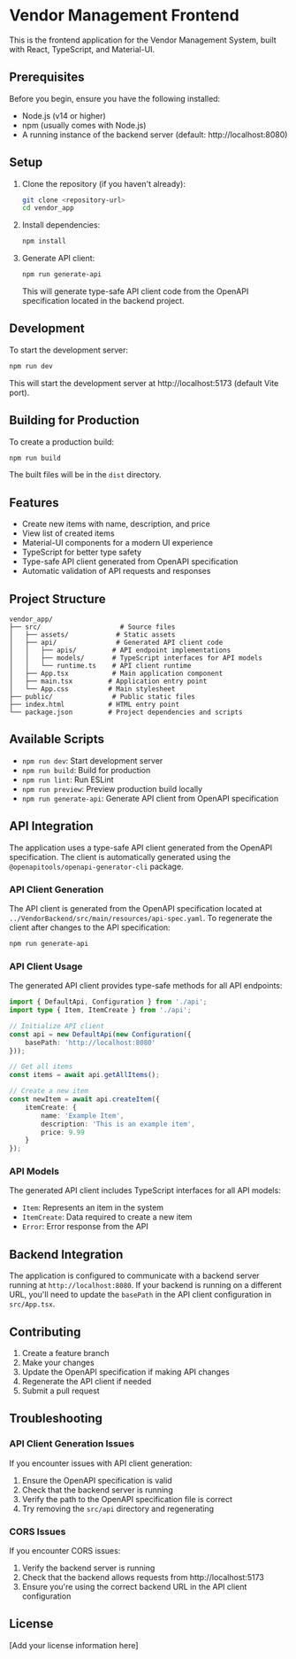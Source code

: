 # Vendor Management Frontend

This is the frontend application for the Vendor Management System, built with React, TypeScript, and Material-UI.

## Prerequisites

Before you begin, ensure you have the following installed:
- Node.js (v14 or higher)
- npm (usually comes with Node.js)
- A running instance of the backend server (default: http://localhost:8080)

## Setup

1. Clone the repository (if you haven't already):
   ```bash
   git clone <repository-url>
   cd vendor_app
   ```

2. Install dependencies:
   ```bash
   npm install
   ```

3. Generate API client:
   ```bash
   npm run generate-api
   ```
   This will generate type-safe API client code from the OpenAPI specification located in the backend project.

## Development

To start the development server:

```bash
npm run dev
```

This will start the development server at http://localhost:5173 (default Vite port).

## Building for Production

To create a production build:

```bash
npm run build
```

The built files will be in the `dist` directory.

## Features

- Create new items with name, description, and price
- View list of created items
- Material-UI components for a modern UI experience
- TypeScript for better type safety
- Type-safe API client generated from OpenAPI specification
- Automatic validation of API requests and responses

## Project Structure

```
vendor_app/
├── src/                    # Source files
│   ├── assets/            # Static assets
│   ├── api/               # Generated API client code
│   │   ├── apis/         # API endpoint implementations
│   │   ├── models/       # TypeScript interfaces for API models
│   │   └── runtime.ts    # API client runtime
│   ├── App.tsx           # Main application component
│   ├── main.tsx         # Application entry point
│   └── App.css          # Main stylesheet
├── public/               # Public static files
├── index.html           # HTML entry point
└── package.json         # Project dependencies and scripts
```

## Available Scripts

- `npm run dev`: Start development server
- `npm run build`: Build for production
- `npm run lint`: Run ESLint
- `npm run preview`: Preview production build locally
- `npm run generate-api`: Generate API client from OpenAPI specification

## API Integration

The application uses a type-safe API client generated from the OpenAPI specification. The client is automatically generated using the `@openapitools/openapi-generator-cli` package.

### API Client Generation

The API client is generated from the OpenAPI specification located at `../VendorBackend/src/main/resources/api-spec.yaml`. To regenerate the client after changes to the API specification:

```bash
npm run generate-api
```

### API Client Usage

The generated API client provides type-safe methods for all API endpoints:

```typescript
import { DefaultApi, Configuration } from './api';
import type { Item, ItemCreate } from './api';

// Initialize API client
const api = new DefaultApi(new Configuration({
    basePath: 'http://localhost:8080'
}));

// Get all items
const items = await api.getAllItems();

// Create a new item
const newItem = await api.createItem({
    itemCreate: {
        name: 'Example Item',
        description: 'This is an example item',
        price: 9.99
    }
});
```

### API Models

The generated API client includes TypeScript interfaces for all API models:

- `Item`: Represents an item in the system
- `ItemCreate`: Data required to create a new item
- `Error`: Error response from the API

## Backend Integration

The application is configured to communicate with a backend server running at `http://localhost:8080`. If your backend is running on a different URL, you'll need to update the `basePath` in the API client configuration in `src/App.tsx`.

## Contributing

1. Create a feature branch
2. Make your changes
3. Update the OpenAPI specification if making API changes
4. Regenerate the API client if needed
5. Submit a pull request

## Troubleshooting

### API Client Generation Issues

If you encounter issues with API client generation:

1. Ensure the OpenAPI specification is valid
2. Check that the backend server is running
3. Verify the path to the OpenAPI specification file is correct
4. Try removing the `src/api` directory and regenerating

### CORS Issues

If you encounter CORS issues:

1. Verify the backend server is running
2. Check that the backend allows requests from http://localhost:5173
3. Ensure you're using the correct backend URL in the API client configuration

## License

[Add your license information here]
